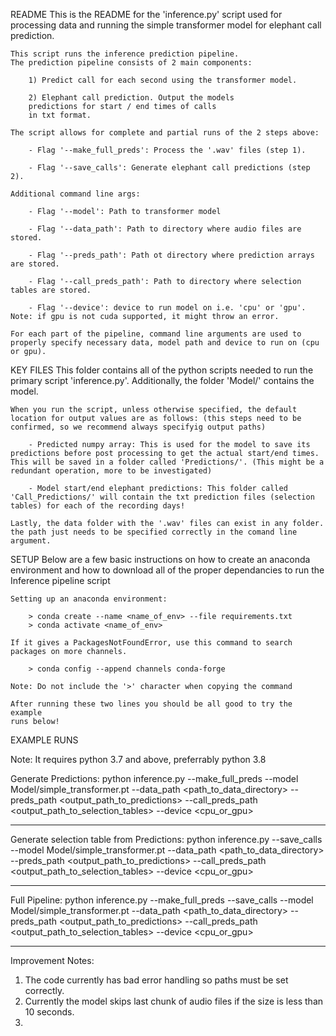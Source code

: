README
    This is the README for the 'inference.py' script used for processing data and running the simple transformer model for elephant call prediction. 

    This script runs the inference prediction pipeline.
    The prediction pipeline consists of 2 main components:

        1) Predict call for each second using the transformer model.

        2) Elephant call prediction. Output the models
        predictions for start / end times of calls 
        in txt format.

    The script allows for complete and partial runs of the 2 steps above:

        - Flag '--make_full_preds': Process the '.wav' files (step 1).

        - Flag '--save_calls': Generate elephant call predictions (step 2). 

    Additional command line args:

        - Flag '--model': Path to transformer model

        - Flag '--data_path': Path to directory where audio files are stored.

        - Flag '--preds_path': Path ot directory where prediction arrays are stored.

        - Flag '--call_preds_path': Path to directory where selection tables are stored.

        - Flag '--device': device to run model on i.e. 'cpu' or 'gpu'. Note: if gpu is not cuda supported, it might throw an error.
    
    For each part of the pipeline, command line arguments are used to properly specify necessary data, model path and device to run on (cpu or gpu).

KEY FILES
    This folder contains all of the python scripts needed to run the primary script 'inference.py'. Additionally, the folder 'Model/' contains the model. 

    When you run the script, unless otherwise specified, the default location for output values are as follows: (this steps need to be confirmed, so we recommend always specifyig output paths)

        - Predicted numpy array: This is used for the model to save its predictions before post processing to get the actual start/end times. This will be saved in a folder called 'Predictions/'. (This might be a redundant operation, more to be investigated)

        - Model start/end elephant predictions: This folder called 'Call_Predictions/' will contain the txt prediction files (selection tables) for each of the recording days!

    Lastly, the data folder with the '.wav' files can exist in any folder. the path just needs to be specified correctly in the comand line argument.

SETUP
    Below are a few basic instructions on how to create an anaconda environment and how 
    to download all of the proper dependancies to run the Inference pipeline script

    Setting up an anaconda environment:

        > conda create --name <name_of_env> --file requirements.txt
        > conda activate <name_of_env>

    If it gives a PackagesNotFoundError, use this command to search packages on more channels.

        > conda config --append channels conda-forge

    Note: Do not include the '>' character when copying the command

    After running these two lines you should be all good to try the example
    runs below!


EXAMPLE RUNS

Note: It requires python 3.7 and above, preferrably python 3.8

Generate Predictions:
python inference.py --make_full_preds --model Model/simple_transformer.pt --data_path <path_to_data_directory> --preds_path <output_path_to_predictions> --call_preds_path <output_path_to_selection_tables> --device <cpu_or_gpu>

------------------------------------

Generate selection table from Predictions:
python inference.py --save_calls --model Model/simple_transformer.pt --data_path <path_to_data_directory> --preds_path <output_path_to_predictions> --call_preds_path <output_path_to_selection_tables> --device <cpu_or_gpu>

------------------------------------

Full Pipeline:
python inference.py --make_full_preds --save_calls --model Model/simple_transformer.pt --data_path <path_to_data_directory> --preds_path <output_path_to_predictions> --call_preds_path <output_path_to_selection_tables> --device <cpu_or_gpu>

------------------------------------

Improvement Notes:

1. The code currently has bad error handling so paths must be set correctly.
2. Currently the model skips last chunk of audio files if the size is less than 10 seconds.
3. 